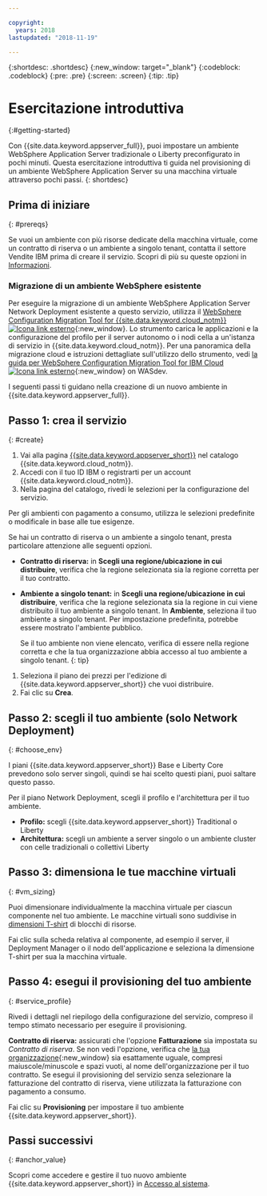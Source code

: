 ```yaml
---

copyright:
  years: 2018
lastupdated: "2018-11-19"

---
```


{:shortdesc: .shortdesc}
{:new_window: target="_blank"}
{:codeblock: .codeblock}
{:pre: .pre}
{:screen: .screen}
{:tip: .tip}


# Esercitazione introduttiva
{:#getting-started}

Con {{site.data.keyword.appserver_full}}, puoi impostare un ambiente WebSphere Application Server tradizionale o Liberty preconfigurato in pochi minuti. Questa esercitazione introduttiva ti guida nel provisioning di un ambiente WebSphere Application Server su una macchina virtuale attraverso pochi passi.
{: shortdesc}

## Prima di iniziare
{: #prereqs}

Se vuoi un ambiente con più risorse dedicate della macchina virtuale, come un contratto di riserva o un ambiente a singolo tenant, contatta il settore Vendite IBM prima di creare il servizio. Scopri di più su queste opzioni in [Informazioni](index.html).

### Migrazione di un ambiente WebSphere esistente

Per eseguire la migrazione di un ambiente WebSphere Application Server Network Deployment esistente a questo servizio, utilizza il [WebSphere Configuration Migration Tool for {{site.data.keyword.cloud_notm}} ![Icona link esterno](../../icons/launch-glyph.svg "Icona link esterno")](https://developer.ibm.com/wasdev/downloads/#asset/tools-WebSphere_Configuration_Migration_Tool_for_IBM_Cloud){:new_window}. Lo strumento carica le applicazioni e la configurazione del profilo per il server autonomo o i nodi cella a un'istanza di servizio in {{site.data.keyword.cloud_notm}}. Per una panoramica della migrazione cloud e istruzioni dettagliate sull'utilizzo dello strumento, vedi [la guida per WebSphere Configuration Migration Tool for IBM Cloud ![Icona link esterno](../../icons/launch-glyph.svg "Icona link esterno")](https://developer.ibm.com/wasdev/docs/websphere-config-migration-cloud/){:new_window}  on WASdev.

I seguenti passi ti guidano nella creazione di un nuovo ambiente in {{site.data.keyword.appserver_full}}.

## Passo 1: crea il servizio
{: #create}

1. Vai alla pagina [{{site.data.keyword.appserver_short}}](https://{DomainName}/catalog/services/websphere-application-server) nel catalogo {{site.data.keyword.cloud_notm}}.
1. Accedi con il tuo ID IBM o registrarti per un account {{site.data.keyword.cloud_notm}}.
1. Nella pagina del catalogo, rivedi le selezioni per la configurazione del servizio.

  Per gli ambienti con pagamento a consumo, utilizza le selezioni predefinite o modificale in base alle tue esigenze.

  Se hai un contratto di riserva o un ambiente a singolo tenant, presta particolare attenzione alle seguenti opzioni.

  * **Contratto di riserva:** in **Scegli una regione/ubicazione in cui distribuire**, verifica che la regione selezionata sia la regione corretta per il tuo contratto.

  * **Ambiente a singolo tenant:** in **Scegli una regione/ubicazione in cui distribuire**, verifica che la regione selezionata sia la regione in cui viene distribuito il tuo ambiente a singolo tenant. In **Ambiente**, seleziona il tuo ambiente a singolo tenant. Per impostazione predefinita, potrebbe essere mostrato l'ambiente pubblico.

    Se il tuo ambiente non viene elencato, verifica di essere nella regione corretta e che la tua organizzazione abbia accesso al tuo ambiente a singolo tenant.
    {: tip}
1. Seleziona il piano dei prezzi per l'edizione di {{site.data.keyword.appserver_short}} che vuoi distribuire.
1. Fai clic su **Crea**.


## Passo 2: scegli il tuo ambiente (solo Network Deployment)
{: #choose_env}

I piani {{site.data.keyword.appserver_short}} Base e Liberty Core prevedono solo server singoli, quindi se hai scelto questi piani, puoi saltare questo passo. 

Per il piano Network Deployment, scegli il profilo e l'architettura per il tuo ambiente.

* **Profilo:** scegli {{site.data.keyword.appserver_short}} Traditional o Liberty
* **Architettura:** scegli un ambiente a server singolo o un ambiente cluster con celle tradizionali o collettivi Liberty


## Passo 3: dimensiona le tue macchine virtuali
{: #vm_sizing}

Puoi dimensionare individualmente la macchina virtuale per ciascun componente nel tuo ambiente. Le macchine virtuali sono suddivise in [dimensioni T-shirt](index.html#vm-size) di blocchi di risorse. 

Fai clic sulla scheda relativa al componente, ad esempio il server, il Deployment Manager o il nodo dell'applicazione e seleziona la dimensione T-shirt per sua la macchina virtuale.

## Passo 4: esegui il provisioning del tuo ambiente
{: #service_profile}

Rivedi i dettagli nel riepilogo della configurazione del servizio, compreso il tempo stimato necessario per eseguire il provisioning.

**Contratto di riserva:** assicurati che l'opzione **Fatturazione** sia impostata su _Contratto di riserva_. Se non vedi l'opzione, verifica che [la tua organizzazione](../../account/orgs_spaces.html){:new_window} sia esattamente uguale, compresi maiuscole/minuscole e spazi vuoti, al nome dell'organizzazione per il tuo contratto. Se esegui il provisioning del servizio senza selezionare la fatturazione del contratto di riserva, viene utilizzata la fatturazione con pagamento a consumo.

Fai clic su **Provisioning** per impostare il tuo ambiente {{site.data.keyword.appserver_short}}.

## Passi successivi
{: #anchor_value}

Scopri come accedere e gestire il tuo nuovo ambiente {{site.data.keyword.appserver_short}} in [Accesso al sistema](systemAccess.html).
